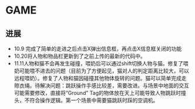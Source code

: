 # GAME

## 进展

- 10.9 完成了简单的走进之后点击X弹出信息框，再点击X信息框关闭的功能
- 10.20将人物和物品栏更新到了之前上传的最新的代码中。
- 11.11人物和猫不会再发生碰撞，喂奶后可以通过shift切换人物与猫。修复了喂奶可能喂不进去的问题（目前为了方便起见，猫对人的判定距离比较大，可以远程喂奶）。修复了人物和猫因碰撞其他物体旋转的问题。猫可以简单完成走晾衣绳。待解决问题：跳跃操作手感比较差，需要改进。与场景中地面的交互可能需要修改，直接将“Ground” Tag的物体放在天上可能导致人物跳跃时撞头，不符合操作逻辑。第一个场景中需要猫跳跃时踩的空调机。
